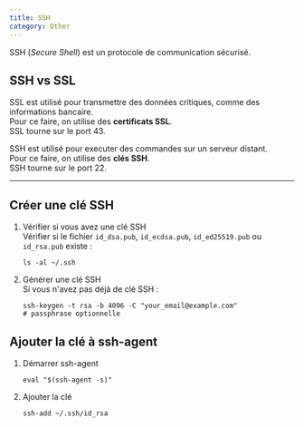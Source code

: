 ```yaml
---
title: SSH
category: Other
---
```


SSH (*Secure Shell*) est un protocole de communication sécurisé.

## SSH vs SSL

SSL est utilisé pour transmettre des données critiques, comme des informations bancaire.   
Pour ce faire, on utilise des **certificats SSL**.  
SSL tourne sur le port 43.

SSH est utilisé pour executer des commandes sur un serveur distant.  
Pour ce faire, on utilise des **clés SSH**.  
SSH tourne sur le port 22.

---

## Créer une clé SSH

1. Vérifier si vous avez une clé SSH  
   Vérifier si le fichier `id_dsa.pub`, `id_ecdsa.pub`, `id_ed25519.pub` ou `id_rsa.pub` existe :

   ``` shell
   ls -al ~/.ssh
   ```

2. Générer une clé SSH   
   Si vous n'avez pas déjà de clé SSH :

   ``` shell
   ssh-keygen -t rsa -b 4096 -C "your_email@example.com"
   # passphrase optionnelle
   ```

## Ajouter la clé à ssh-agent

1. Démarrer ssh-agent

   ``` shell
   eval "$(ssh-agent -s)"
   ```

2. Ajouter la clé

   ``` shell
   ssh-add ~/.ssh/id_rsa
   ```
